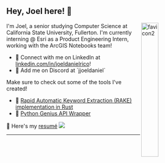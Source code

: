 ## Hey, Joel here! :wave:

<a href="https://joeldaniel.dev" target="_blank">
  <img align="right" width="30%" alt="favicon2" src="https://github.com/user-attachments/assets/047c62ad-a848-4fbe-a288-9dc0c38f778b" />
</a>

I'm Joel, a senior studying Computer Science at California State University, Fullerton. I'm currently interning @ Esri as a Product Engineering Intern,
working with the ArcGIS Notebooks team!

<ul>
  <li>🏢 Connect with me on LinkedIn at <a href="https://linkedin.com/in/joeldanielrico">linkedin.com/in/joeldanielrico</a>!</li>
  <li>💭 Add me on Discord at `jjoeldaniel`</li>
</ul>

Make sure to check out some of the tools I've created!

- 🔐 [Rapid Automatic Keyword Extraction (RAKE) implementation in Rust](https://crates.io/crates/keyphrases)
- 🎵 [Python Genius API Wrapper](https://pypi.org/project/geniusdotpy/)

<a>📄 Here's my </a>
<a href="https://github.com/jjoeldaniel/resume/blob/main/resume.pdf">resumé</a>
<img src="https://img.shields.io/badge/Updated-07--20--25-lightgrey?logoColor=red">

---
